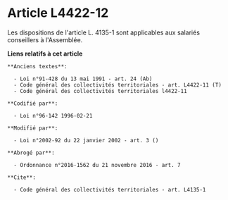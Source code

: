 # Article L4422-12

Les dispositions de l'article L. 4135-1 sont applicables aux salariés conseillers à l'Assemblée.

**Liens relatifs à cet article**

	**Anciens textes**:

	  - Loi n°91-428 du 13 mai 1991 - art. 24 (Ab)
	  - Code général des collectivités territoriales - art. L4422-11 (T)
	  - Code général des collectivités territoriales l4422-11

	**Codifié par**:

	  - Loi n°96-142 1996-02-21

	**Modifié par**:

	  - Loi n°2002-92 du 22 janvier 2002 - art. 3 ()

	**Abrogé par**:

	  - Ordonnance n°2016-1562 du 21 novembre 2016 - art. 7

	**Cite**:

	  - Code général des collectivités territoriales - art. L4135-1
